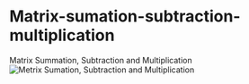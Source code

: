 # Matrix-sumation-subtraction-multiplication
Matrix Summation, Subtraction and Multiplication
![Metrix Sumation, Subtraction and Multiplication](https://user-images.githubusercontent.com/124486498/218114034-490e7939-5030-4e6a-8159-feb442c92eb8.jpg)
